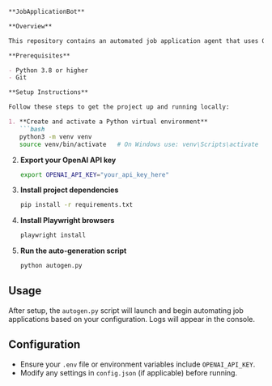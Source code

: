 ```markdown
**JobApplicationBot**

**Overview**

This repository contains an automated job application agent that uses OpenAI's API and Playwright for end-to-end interaction with job portals.

**Prerequisites**

- Python 3.8 or higher  
- Git

**Setup Instructions**

Follow these steps to get the project up and running locally:

1. **Create and activate a Python virtual environment**
   ```bash
   python3 -m venv venv
   source venv/bin/activate   # On Windows use: venv\Scripts\activate
   ```

2. **Export your OpenAI API key**
   ```bash
   export OPENAI_API_KEY="your_api_key_here"
   ```

3. **Install project dependencies**
   ```bash
   pip install -r requirements.txt
   ```

4. **Install Playwright browsers**
   ```bash
   playwright install
   ```

5. **Run the auto-generation script**
   ```bash
   python autogen.py
   ```

## Usage

After setup, the `autogen.py` script will launch and begin automating job applications based on your configuration. Logs will appear in the console.

## Configuration

- Ensure your `.env` file or environment variables include `OPENAI_API_KEY`.  
- Modify any settings in `config.json` (if applicable) before running.
